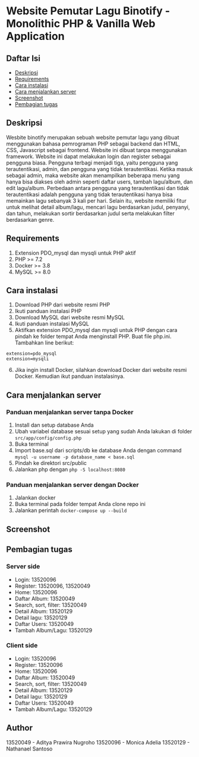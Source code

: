 # Website Pemutar Lagu Binotify - Monolithic PHP & Vanilla Web Application

## Daftar Isi
- [Deskripsi](#deskripsi)
- [Requirements](#requirements)
- [Cara instalasi](#cara-instalasi)
- [Cara menjalankan server](#cara-menjalankan-server)
- [Screenshot](#screenshot)
- [Pembagian tugas](#pembagian-tugas)

## Deskripsi
Wesbite binotify merupakan sebuah website pemutar lagu yang dibuat menggunakan bahasa pemrograman PHP sebagai backend dan HTML, CSS, Javascript sebagai frontend. Website ini dibuat tanpa menggunakan framework. Website ini dapat melakukan login dan register sebagai pengguna biasa. Pengguna terbagi menjadi tiga, yaitu pengguna yang terautentikasi, admin, dan pengguna yang tidak terautentikasi. Ketika masuk sebagai admin, maka website akan menampilkan beberapa menu yang hanya bisa diakses oleh admin seperti daftar users, tambah lagu/album, dan edit lagu/album. Perbedaan antara pengguna yang terautentikasi dan tidak terautentikasi adalah pengguna yang tidak terautentikasi hanya bisa memainkan lagu sebanyak 3 kali per hari. Selain itu, website memiliki fitur untuk melihat detail album/lagu, mencari lagu berdasarkan judul, penyanyi, dan tahun, melakukan sortir berdasarkan judul serta melakukan filter berdasarkan genre.

## Requirements
1. Extension PDO_mysql dan mysqli untuk PHP aktif
2. PHP >= 7.2
3. Docker >= 3.8
4. MySQL >= 8.0

## Cara instalasi
1. Download PHP dari website resmi PHP
2. Ikuti panduan instalasi PHP
3. Download MySQL dari website resmi MySQL
4. Ikuti panduan instalasi MySQL
5. Aktifkan extension PDO_mysql dan mysqli untuk PHP dengan cara pindah ke folder tempat Anda menginstall PHP. Buat file php.ini. Tambahkan line berikut:
```
extension=pdo_mysql
extension=mysqli
```
6. Jika ingin install Docker, silahkan download Docker dari website resmi Docker. Kemudian ikut panduan instalasinya.

## Cara menjalankan server
### Panduan menjalankan server tanpa Docker
1. Install dan setup database Anda
2. Ubah variabel database sesuai setup yang sudah Anda lakukan di folder `src/app/config/config.php`
3. Buka terminal
4. Import base.sql dari scripts/db ke database Anda dengan command `mysql -u username -p database_name < base.sql`
5. Pindah ke direktori src/public
6. Jalankan php dengan `php -S localhost:8080`

### Panduan menjalankan server dengan Docker
1. Jalankan docker
2. Buka terminal pada folder tempat Anda clone repo ini
3. Jalankan perintah `docker-compose up --build`

## Screenshot

## Pembagian tugas
### Server side
- Login: 13520096
- Register: 13520096, 13520049
- Home: 13520096
- Daftar Album: 13520049
- Search, sort, filter: 13520049
- Detail Album: 13520129
- Detail lagu: 13520129
- Daftar Users: 13520049
- Tambah Album/Lagu: 13520129

### Client side
- Login: 13520096
- Register: 13520096
- Home: 13520096
- Daftar Album: 13520049
- Search, sort, filter: 13520049
- Detail Album: 13520129
- Detail lagu: 13520129
- Daftar Users: 13520049
- Tambah Album/Lagu: 13520129

## Author
13520049 - Aditya Prawira Nugroho
13520096 - Monica Adelia
13520129 - Nathanael Santoso